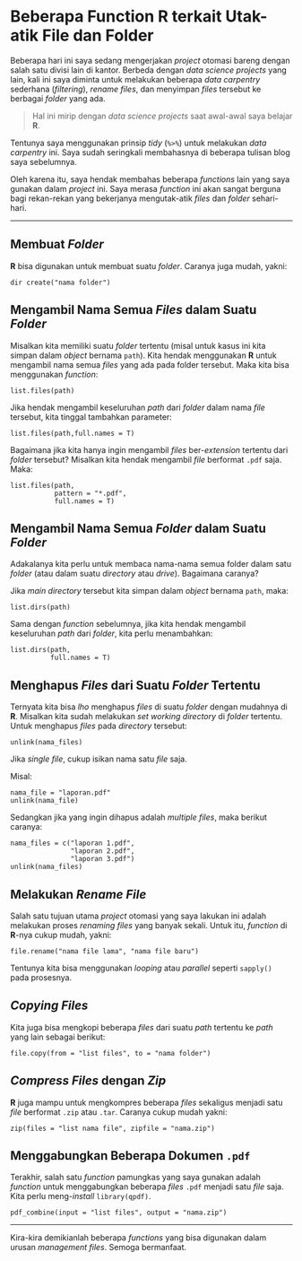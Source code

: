 Beberapa Function R terkait Utak-atik File dan Folder
================

Beberapa hari ini saya sedang mengerjakan *project* otomasi bareng
dengan salah satu divisi lain di kantor. Berbeda dengan *data science
projects* yang lain, kali ini saya diminta untuk melakukan beberapa
*data carpentry* sederhana (*filtering*), *rename files*, dan menyimpan
*files* tersebut ke berbagai *folder* yang ada.

> Hal ini mirip dengan *data science projects* saat awal-awal saya
> belajar **R**.

Tentunya saya menggunakan prinsip *tidy* (`%>%`) untuk melakukan *data
carpentry* ini. Saya sudah seringkali membahasnya di beberapa tulisan
blog saya sebelumnya.

Oleh karena itu, saya hendak membahas beberapa *functions* lain yang
saya gunakan dalam *project* ini. Saya merasa *function* ini akan sangat
berguna bagi rekan-rekan yang bekerjanya mengutak-atik *files* dan
*folder* sehari-hari.

------------------------------------------------------------------------

## Membuat *Folder*

**R** bisa digunakan untuk membuat suatu *folder*. Caranya juga mudah,
yakni:

    dir create("nama folder")

## Mengambil Nama Semua *Files* dalam Suatu *Folder*

Misalkan kita memiliki suatu *folder* tertentu (misal untuk kasus ini
kita simpan dalam *object* bernama `path`). Kita hendak menggunakan
**R** untuk mengambil nama semua *files* yang ada pada folder tersebut.
Maka kita bisa menggunakan *function*:

    list.files(path)

Jika hendak mengambil keseluruhan *path* dari *folder* dalam nama *file*
tersebut, kita tinggal tambahkan parameter:

    list.files(path,full.names = T)

Bagaimana jika kita hanya ingin mengambil *files* ber-*extension*
tertentu dari *folder* tersebut? Misalkan kita hendak mengambil *file*
berformat `.pdf` saja. Maka:

    list.files(path,
               pattern = "*.pdf",
               full.names = T)

## Mengambil Nama Semua *Folder* dalam Suatu *Folder*

Adakalanya kita perlu untuk membaca nama-nama semua folder dalam satu
*folder* (atau dalam suatu *directory* atau *drive*). Bagaimana caranya?

Jika *main directory* tersebut kita simpan dalam *object* bernama
`path`, maka:

    list.dirs(path)

Sama dengan *function* sebelumnya, jika kita hendak mengambil
keseluruhan *path* dari *folder*, kita perlu menambahkan:

    list.dirs(path,
              full.names = T)

## Menghapus *Files* dari Suatu *Folder* Tertentu

Ternyata kita bisa *lho* menghapus *files* di suatu *folder* dengan
mudahnya di **R**. Misalkan kita sudah melakukan *set working directory*
di *folder* tertentu. Untuk menghapus *files* pada *directory* tersebut:

    unlink(nama_files)

Jika *single file*, cukup isikan nama satu *file* saja.

Misal:

    nama_file = "laporan.pdf"
    unlink(nama_file)

Sedangkan jika yang ingin dihapus adalah *multiple files*, maka berikut
caranya:

    nama_files = c("laporan 1.pdf",
                   "laporan 2.pdf",
                   "laporan 3.pdf")
    unlink(nama_files)

## Melakukan *Rename File*

Salah satu tujuan utama *project* otomasi yang saya lakukan ini adalah
melakukan proses *renaming files* yang banyak sekali. Untuk itu,
*function* di **R**-nya cukup mudah, yakni:

    file.rename("nama file lama", "nama file baru")

Tentunya kita bisa menggunakan *looping* atau *parallel* seperti
`sapply()` pada prosesnya.

## *Copying Files*

Kita juga bisa mengkopi beberapa *files* dari suatu *path* tertentu ke
*path* yang lain sebagai berikut:

    file.copy(from = "list files", to = "nama folder")

## *Compress Files* dengan *Zip*

**R** juga mampu untuk mengkompres beberapa *files* sekaligus menjadi
satu *file* berformat `.zip` atau `.tar`. Caranya cukup mudah yakni:

    zip(files = "list nama file", zipfile = "nama.zip")

## Menggabungkan Beberapa Dokumen `.pdf`

Terakhir, salah satu *function* pamungkas yang saya gunakan adalah
*function* untuk menggabungkan beberapa *files* `.pdf` menjadi satu
*file* saja. Kita perlu meng-*install* `library(qpdf)`.

    pdf_combine(input = "list files", output = "nama.zip")

------------------------------------------------------------------------

Kira-kira demikianlah beberapa *functions* yang bisa digunakan dalam
urusan *management files*. Semoga bermanfaat.
